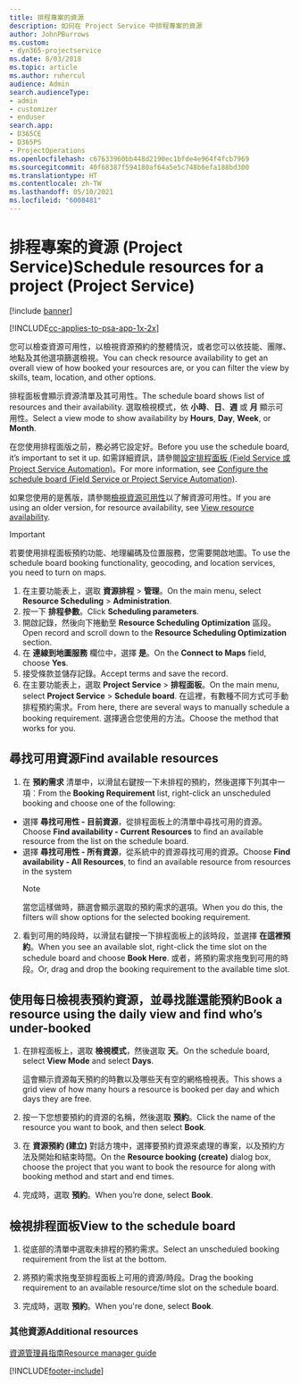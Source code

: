 ```yaml
---
title: 排程專案的資源
description: 如何在 Project Service 中排程專案的資源
author: JohnPBurrows
ms.custom:
- dyn365-projectservice
ms.date: 8/03/2018
ms.topic: article
ms.author: ruhercul
audience: Admin
search.audienceType:
- admin
- customizer
- enduser
search.app:
- D365CE
- D365PS
- ProjectOperations
ms.openlocfilehash: c67633960bb448d2190ec1bfde4e964f4fcb7969
ms.sourcegitcommit: 40f68387f594180af64a5e5c748b6efa188bd300
ms.translationtype: HT
ms.contentlocale: zh-TW
ms.lasthandoff: 05/10/2021
ms.locfileid: "6008481"
---
```

# <a name="schedule-resources-for-a-project-project-service"></a><span data-ttu-id="3a891-103">排程專案的資源 (Project Service)</span><span class="sxs-lookup"><span data-stu-id="3a891-103">Schedule resources for a project (Project Service)</span></span>

[!include [banner](../includes/psa-now-project-operations.md)]

[!INCLUDE[cc-applies-to-psa-app-1x-2x](../includes/cc-applies-to-psa-app-1x-2x.md)]

<span data-ttu-id="3a891-104">您可以檢查資源可用性，以檢視資源預約的整體情況，或者您可以依技能、團隊、地點及其他選項篩選檢視。</span><span class="sxs-lookup"><span data-stu-id="3a891-104">You can check resource availability to get an overall view of how booked your resources are, or you can filter the view by skills, team, location, and other options.</span></span>  
  
<span data-ttu-id="3a891-105">排程面板會顯示資源清單及其可用性。</span><span class="sxs-lookup"><span data-stu-id="3a891-105">The schedule board shows list of resources and their availability.</span></span> <span data-ttu-id="3a891-106">選取檢視模式，依 **小時**、**日**、**週** 或 **月** 顯示可用性。</span><span class="sxs-lookup"><span data-stu-id="3a891-106">Select a view mode to show availability by **Hours**, **Day**, **Week**, or **Month**.</span></span>  
  
<span data-ttu-id="3a891-107">在您使用排程面版之前，務必將它設定好。</span><span class="sxs-lookup"><span data-stu-id="3a891-107">Before you use the schedule board, it’s important to set it up.</span></span> <span data-ttu-id="3a891-108">如需詳細資訊，請參閱[設定排程面板 (Field Service 或 Project Service Automation)](/dynamics365/field-service/configure-schedule-board)。</span><span class="sxs-lookup"><span data-stu-id="3a891-108">For more information, see [Configure the schedule board (Field Service or Project Service Automation)](/dynamics365/field-service/configure-schedule-board).</span></span>
  
<span data-ttu-id="3a891-109">如果您使用的是舊版，請參閱[檢視資源可用性](../psa/view-resource-availability.md)以了解資源可用性。</span><span class="sxs-lookup"><span data-stu-id="3a891-109">If you are using an older version, for resource availability, see [View resource availability](../psa/view-resource-availability.md).</span></span>  

> [!IMPORTANT]
>  <span data-ttu-id="3a891-110">若要使用排程面板預約功能、地理編碼及位置服務，您需要開啟地圖。</span><span class="sxs-lookup"><span data-stu-id="3a891-110">To use the schedule board booking functionality, geocoding, and location services, you need to turn on maps.</span></span>  
> 
> 1. <span data-ttu-id="3a891-111">在主要功能表上，選取 **資源排程** > **管理**。</span><span class="sxs-lookup"><span data-stu-id="3a891-111">On the main menu, select **Resource Scheduling** > **Administration**.</span></span>  
> 2. <span data-ttu-id="3a891-112">按一下 **排程參數**。</span><span class="sxs-lookup"><span data-stu-id="3a891-112">Click **Scheduling parameters**.</span></span>  
> 3. <span data-ttu-id="3a891-113">開啟記錄，然後向下捲動至 **Resource Scheduling Optimization** 區段。</span><span class="sxs-lookup"><span data-stu-id="3a891-113">Open record and scroll down to the **Resource Scheduling Optimization** section.</span></span>  
> 4. <span data-ttu-id="3a891-114">在 **連線到地圖服務** 欄位中，選擇 **是**。</span><span class="sxs-lookup"><span data-stu-id="3a891-114">On the **Connect to Maps** field, choose **Yes**.</span></span>  
> 5. <span data-ttu-id="3a891-115">接受條款並儲存記錄。</span><span class="sxs-lookup"><span data-stu-id="3a891-115">Accept terms and save the record.</span></span>  
> 6. <span data-ttu-id="3a891-116">在主要功能表上，選取 **Project Service** > **排程面板**。</span><span class="sxs-lookup"><span data-stu-id="3a891-116">On the main menu, select **Project Service** > **Schedule board**.</span></span> <span data-ttu-id="3a891-117">在這裡，有數種不同方式可手動排程預約需求。</span><span class="sxs-lookup"><span data-stu-id="3a891-117">From here, there are several ways to manually schedule a booking requirement.</span></span> <span data-ttu-id="3a891-118">選擇適合您使用的方法。</span><span class="sxs-lookup"><span data-stu-id="3a891-118">Choose the method that works for you.</span></span>
  
## <a name="find-available-resources"></a><span data-ttu-id="3a891-119">尋找可用資源</span><span class="sxs-lookup"><span data-stu-id="3a891-119">Find available resources</span></span>

1.  <span data-ttu-id="3a891-120">在 **預約需求** 清單中，以滑鼠右鍵按一下未排程的預約，然後選擇下列其中一項︰</span><span class="sxs-lookup"><span data-stu-id="3a891-120">From the **Booking Requirement** list, right-click an unscheduled booking and choose one of the following:</span></span>  
  
- <span data-ttu-id="3a891-121">選擇 **尋找可用性 - 目前資源**，從排程面板上的清單中尋找可用的資源。</span><span class="sxs-lookup"><span data-stu-id="3a891-121">Choose **Find availability - Current Resources** to find an available resource from the list on the schedule board.</span></span>  
- <span data-ttu-id="3a891-122">選擇 **尋找可用性 - 所有資源**，從系統中的資源尋找可用的資源。</span><span class="sxs-lookup"><span data-stu-id="3a891-122">Choose **Find availability - All Resources**, to find an available resource from resources in the system</span></span>  
   > [!NOTE]
   >  <span data-ttu-id="3a891-123">當您這樣做時，篩選會顯示選取的預約需求的選項。</span><span class="sxs-lookup"><span data-stu-id="3a891-123">When you do this, the filters will show options for the selected booking requirement.</span></span>  
  
2. <span data-ttu-id="3a891-124">看到可用的時段時，以滑鼠右鍵按一下排程面板上的該時段，並選擇 **在這裡預約**。</span><span class="sxs-lookup"><span data-stu-id="3a891-124">When you see an available slot, right-click the time slot on the schedule board and choose **Book Here**.</span></span> <span data-ttu-id="3a891-125">或者，將預約需求拖曳到可用的時段。</span><span class="sxs-lookup"><span data-stu-id="3a891-125">Or, drag and drop the booking requirement to the available time slot.</span></span>  
  

## <a name="book-a-resource-using-the-daily-view-and-find-whos-under-booked"></a><span data-ttu-id="3a891-126">使用每日檢視表預約資源，並尋找誰還能預約</span><span class="sxs-lookup"><span data-stu-id="3a891-126">Book a resource using the daily view and find who’s under-booked</span></span>
  
1.  <span data-ttu-id="3a891-127">在排程面板上，選取 **檢視模式**，然後選取 **天**。</span><span class="sxs-lookup"><span data-stu-id="3a891-127">On the schedule board, select **View Mode** and select **Days**.</span></span>  
  
    <span data-ttu-id="3a891-128">這會顯示資源每天預約的時數以及哪些天有空的網格檢視表。</span><span class="sxs-lookup"><span data-stu-id="3a891-128">This shows a grid view of how many hours a resource is booked per day and which days they are free.</span></span>  
  
2.  <span data-ttu-id="3a891-129">按一下您想要預約的資源的名稱，然後選取 **預約**。</span><span class="sxs-lookup"><span data-stu-id="3a891-129">Click the name of the resource you want to book, and then select **Book**.</span></span>  
  
3.  <span data-ttu-id="3a891-130">在 **資源預約 (建立)** 對話方塊中，選擇要預約資源來處理的專案，以及預約方法及開始和結束時間。</span><span class="sxs-lookup"><span data-stu-id="3a891-130">On the **Resource booking (create)** dialog box, choose the project that you want to book the resource for along with booking method and start and end times.</span></span>  
  
4.  <span data-ttu-id="3a891-131">完成時，選取 **預約**。</span><span class="sxs-lookup"><span data-stu-id="3a891-131">When you’re done, select **Book**.</span></span>  
  
## <a name="view-to-the-schedule-board"></a><span data-ttu-id="3a891-132">檢視排程面板</span><span class="sxs-lookup"><span data-stu-id="3a891-132">View to the schedule board</span></span>
  
1.  <span data-ttu-id="3a891-133">從底部的清單中選取未排程的預約需求。</span><span class="sxs-lookup"><span data-stu-id="3a891-133">Select an unscheduled booking requirement from the list at the bottom.</span></span>  
  
2.  <span data-ttu-id="3a891-134">將預約需求拖曳至排程面板上可用的資源/時段。</span><span class="sxs-lookup"><span data-stu-id="3a891-134">Drag the booking requirement to an available resource/time slot on the schedule board.</span></span>  
  
3.  <span data-ttu-id="3a891-135">完成時，選取 **預約**。</span><span class="sxs-lookup"><span data-stu-id="3a891-135">When you're done, select **Book**.</span></span>  
  
### <a name="additional-resources"></a><span data-ttu-id="3a891-136">其他資源</span><span class="sxs-lookup"><span data-stu-id="3a891-136">Additional resources</span></span>  
 [<span data-ttu-id="3a891-137">資源管理員指南</span><span class="sxs-lookup"><span data-stu-id="3a891-137">Resource manager guide</span></span>](../psa/resource-manager-guide.md)


[!INCLUDE[footer-include](../includes/footer-banner.md)]